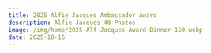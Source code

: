 ```yaml
---
title: 2025 Alfie Jacques Ambassador Award
description: Alfie Jacques 40 Photos
image: /img/home/2025-Alf-Jacques-Award-Dinner-150.webp
date: 2025-10-16
---
```


